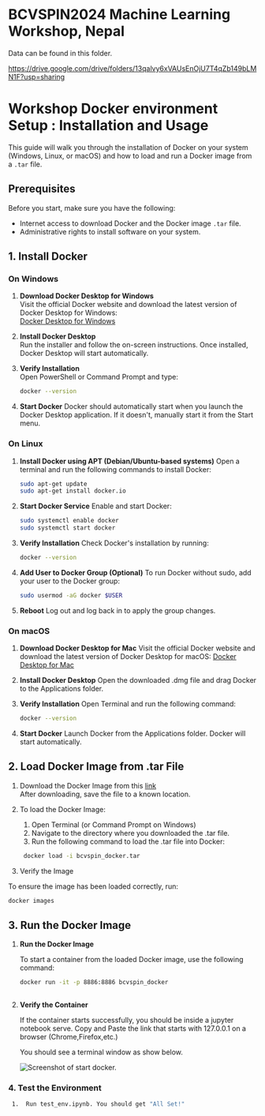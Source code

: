 # BCVSPIN2024 Machine Learning Workshop, Nepal

Data can be found in this folder.

https://drive.google.com/drive/folders/13qalvy6xVAUsEnOjU7T4qZb149bLMN1F?usp=sharing


# Workshop Docker environment Setup : Installation and Usage

This guide will walk you through the installation of Docker on your system (Windows, Linux, or macOS) and how to load and run a Docker image from a `.tar` file.

## Prerequisites

Before you start, make sure you have the following:
- Internet access to download Docker and the Docker image `.tar` file.
- Administrative rights to install software on your system.


## 1. Install Docker

### On Windows

1. **Download Docker Desktop for Windows**  
   Visit the official Docker website and download the latest version of Docker Desktop for Windows:  
   [Docker Desktop for Windows](https://www.docker.com/products/docker-desktop)

2. **Install Docker Desktop**  
   Run the installer and follow the on-screen instructions. Once installed, Docker Desktop will start automatically.

3. **Verify Installation**  
   Open PowerShell or Command Prompt and type:
   ```bash
   docker --version
4. **Start Docker**
    Docker should automatically start when you launch the Docker Desktop application. If it doesn't, manually start it from the Start menu.

### On Linux

1. **Install Docker using APT (Debian/Ubuntu-based systems)**
    Open a terminal and run the following commands to install Docker:
    ```bash
    sudo apt-get update
    sudo apt-get install docker.io

2. **Start Docker Service**
    Enable and start Docker:
   ```bash
   sudo systemctl enable docker
   sudo systemctl start docker

3. **Verify Installation**
    Check Docker's installation by running:
   ```bash
   docker --version
4. **Add User to Docker Group (Optional)**
   To run Docker without sudo, add your user to the Docker group:
     ```bash
    sudo usermod -aG docker $USER
     ```  
5. **Reboot**
   Log out and log back in to apply the group changes.

### On macOS

1.  **Download Docker Desktop for Mac**
    Visit the official Docker website and download the latest version of Docker Desktop for macOS:
[Docker Desktop for Mac](https://docs.docker.com/desktop/setup/install/mac-install/)

2.  **Install Docker Desktop**
    Open the downloaded .dmg file and drag Docker to the Applications folder.

3. **Verify Installation**
    Open Terminal and run the following command:
   ```bash
   docker --version
4. **Start Docker**
    Launch Docker from the Applications folder. Docker will start automatically.

## 2. Load Docker Image from .tar File

1. Download the Docker Image from this [link](https://cernbox.cern.ch/s/PVGpyzM0lKv5o5j)  
   After downloading, save the file to a known location.
   
2. To load the Docker Image:

   1. Open Terminal (or Command Prompt on Windows)
   2. Navigate to the directory where you downloaded the .tar file.
   3. Run the following command to load the .tar file into Docker:
   ```bash
    docker load -i bcvspin_docker.tar
3. Verify the Image
 
  To ensure the image has been loaded correctly, run:
  ```bash
  docker images
  ```

## 3. Run the Docker Image

1. **Run the Docker Image**

   To start a container from the loaded Docker image, use the following command:
   ```bash
   docker run -it -p 8886:8886 bcvspin_docker
  

2. **Verify the Container**

   If the container starts successfully, you should be inside a jupyter notebook serve. Copy and Paste the link that starts with 127.0.0.1 on a browser (Chrome,Firefox,etc.)  

   You should see a terminal window as show below.
   
   ![Screenshot of start docker.](notebookstart.png)

### 4. Test the Environment
   ```bash
    1.  Run test_env.ipynb. You should get "All Set!"
